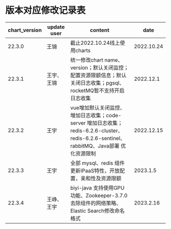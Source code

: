 # 版本对应修改记录表

| chart_version | update user | content                                                      | date       |
| ------------- | ----------- | ------------------------------------------------------------ | ---------- |
| 22.3.0        | 王锦        | 截止2022.10.24线上使用charts                                 | 2022.10.24 |
| 22.3.1        | 王宇、王锦  | 统一修改chart name、version；默认关闭监控；配置资源限额信息；默认关闭日志收集；pgsql、rocketMQ暂不支持开启日志收集 | 2022.12.1  |
| 22.3.2        | 王宇        | vue增加默认关闭监控、增加日志收集；code-server 增加日志收集；redis-6.2.6-cluster、redis-6.2.6-sentinel、rabbitMQ、Java部署 优化资源限制 | 2022.12.15 |
| 22.3.3        | 王宇        | 全部 mysql、redis 组件更新IPaaS特性，开放配置，亲和性及资源限额 | 2023.1.5   |
| 22.3.4        | 王峥、王宇  | biyi-java 支持使用GPU功能、Zookeeper-3.7.0去除组件的网络策略、Elastic Search修改命名格式 | 2023.2.16  |